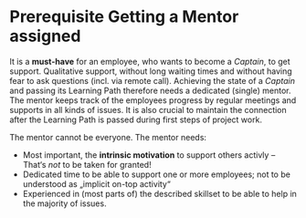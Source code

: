 # Prerequisite Getting a Mentor assigned

It is a **must-have** for an employee, who wants to become a *Captain*, to get support.
Qualitative support, without long waiting times and without having fear to ask questions (incl. via remote call).
Achieving the state of a *Captain* and passing its Learning Path therefore needs a dedicated (single) mentor.
The mentor keeps track of the employees progress by regular meetings and supports in all kinds of issues.
It is also crucial to maintain the connection after the Learning Path is passed during first steps of project work.

The mentor cannot be everyone. The mentor needs:

- Most important, the **intrinsic motivation** to support others activly – That‘s *not* to be taken for granted!
- Dedicated time to be able to support one or more employees; not to be understood as „implicit on-top activity“
- Experienced in (most parts of) the described skillset to be able to help in the majority of issues.
